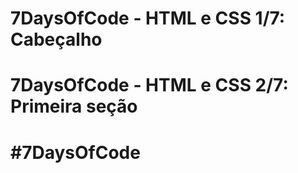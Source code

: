 
# 7DaysOfCode - HTML e CSS 1/7: Cabeçalho 
# 7DaysOfCode - HTML e CSS 2/7: Primeira seção



# #7DaysOfCode

